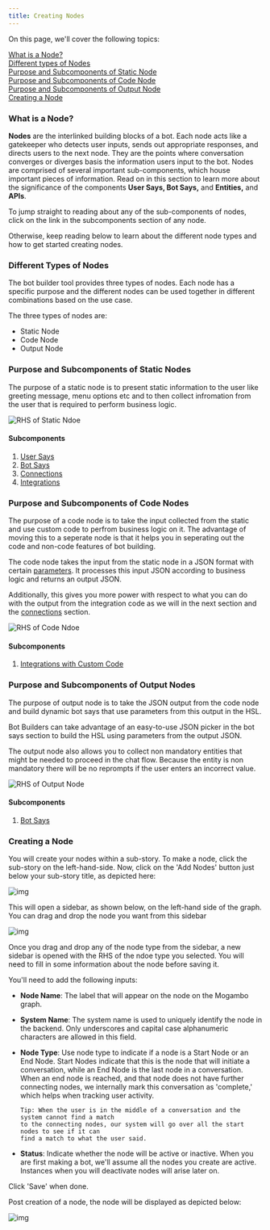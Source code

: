 ```yaml
---
title: Creating Nodes
---
```


On this page, we'll cover the following topics:

[What is a Node?](#what-is-a-node)  
[Different types of Nodes](#different-types-of-nodes)  
[Purpose and Subcomponents of Static Node](#subcomponents-of-static-nodes)  
[Purpose and Subcomponents of Code Node](#subcomponents-of-code-nodes)  
[Purpose and Subcomponents of Output Node](#subcomponents-of-output-nodes)    
[Creating a Node](#creating-a-node)

### What is a Node?

**Nodes** are the interlinked building blocks of a bot. Each node acts like a gatekeeper who detects user inputs, sends out appropriate responses, and directs users to the next node. They are the points where conversation converges or diverges basis the information users input to the bot. Nodes are comprised of several important sub-components, which house important pieces of information. Read on in this section to learn more about the significance of the components **User Says, Bot Says,** and **Entities,** and **APIs**.

To jump straight to reading about any of the sub-components of nodes, click on the link in the subcomponents section of any node. 

Otherwise, keep reading below to learn about the different node types and how to get started creating nodes.

### Different Types of Nodes
The bot builder tool provides three types of nodes. Each node has a specific purpose and the different nodes can be used together in different combinations based on the use case.

The three types of nodes are:

* Static Node
* Code Node
* Output Node

### Purpose and Subcomponents of Static Nodes

The purpose of a static node is to present static information to the user like greeting message, menu options etc and to then collect infromation from the user that is required to perform business logic.

![RHS of Static Ndoe](assets/bot-builder-nodes/static-node.png)

#### Subcomponents

1. [User Says](user-says.md)
2. [Bot Says](bot-says.md)
3. [Connections](connections.md)
4. [Integrations](../integrations/introduction.md)

### Purpose and Subcomponents of Code Nodes

The purpose of a code node is to take the input collected from the static and use custom code to perfrom business logic on it. The advantage of moving this to a seperate node is that it helps you in seperating out the code and non-code features of bot building. 

The code node takes the input from the static node in a JSON format with certain [parameters](../integrations/integration-parameters.md). It processes this input JSON according to business logic and returns an output JSON.

Additionally, this gives you more power with respect to what you can do with the output from the integration code as we will in the next section and the [connections](connections.md) section.

![RHS of Code Ndoe](assets/bot-builder-nodes/code-node.png)


#### Subcomponents
1. [Integrations with Custom Code](../integrations/integrating-custom-code.md)

### Purpose and Subcomponents of Output Nodes

The purpose of output node is to take the JSON output from the code node and build dynamic bot says that use parameters from this output in the HSL.

Bot Builders can take advantage of an easy-to-use JSON picker in the bot says section to build the HSL using parameters from the output JSON.

The output node also allows you to collect non mandatory entities that might be needed to proceed in the chat flow. Because the entity is non mandatory there will be no reprompts if the user enters an incorrect value.

![RHS of Output Node](assets/bot-builder-nodes/output-node.png)

#### Subcomponents
1. [Bot Says](bot-says.md)

### Creating a Node

You will create your nodes within a sub-story. To make a node, click the sub-story on the left-hand-side. Now, click on the 'Add Nodes' button just below your sub-story title, as depicted here:

![img](assets/Nodes1.png)

This will open a sidebar, as shown below, on the left-hand side of the graph. You can drag and drop the node you want from this sidebar

![img](assets/Nodes2.png)

Once you drag and drop any of the node type from the sidebar, a new sidebar is opened with the RHS of the ndoe type you selected. You will need to fill in some information about the node before saving it.

You'll need to add the following inputs:

- **Node Name**: The label that will appear on the node on the Mogambo graph.
- **System Name**: The system name is used to uniquely identify the node in the backend. Only underscores and capital case alphanumeric characters are allowed in this field.
- **Node Type**: Use node type to indicate if a node is a Start Node or an End Node. Start Nodes indicate that this is the node that will initiate a conversation, while an End Node is the last node in a conversation. When an end node is reached, and that node does not have further connecting nodes, we internally mark this conversation as 'complete,' which helps when tracking user activity.

      Tip: When the user is in the middle of a conversation and the system cannot find a match 
      to the connecting nodes, our system will go over all the start nodes to see if it can 
      find a match to what the user said. 

- **Status**: Indicate whether the node will be active or inactive. When you are first making a bot, we'll assume all the nodes you create are active. Instances when you will deactivate nodes will arise later on.

Click 'Save' when done.

Post creation of a node, the node will be displayed as depicted below:

![img](assets/Nodes3.png)

